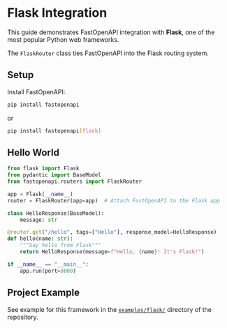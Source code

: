 # Flask Integration

This guide demonstrates FastOpenAPI integration with **Flask**, one of the most popular Python web frameworks.

The `FlaskRouter` class ties FastOpenAPI into the Flask routing system.

## Setup

Install FastOpenAPI:
```bash
pip install fastopenapi
```
or
```bash
pip install fastopenapi[flask]
```

## Hello World

```python
from flask import Flask
from pydantic import BaseModel
from fastopenapi.routers import FlaskRouter

app = Flask(__name__)
router = FlaskRouter(app=app)  # Attach FastOpenAPI to the Flask app

class HelloResponse(BaseModel):
    message: str

@router.get("/hello", tags=["Hello"], response_model=HelloResponse)
def hello(name: str):
    """Say hello from Flask"""
    return HelloResponse(message=f"Hello, {name}! It's Flask!")

if __name__ == "__main__":
    app.run(port=8000)

```

## Project Example

See example for this framework in the [`examples/flask/`](https://github.com/mr-fatalyst/fastopenapi/tree/master/examples/flask) directory of the repository.
